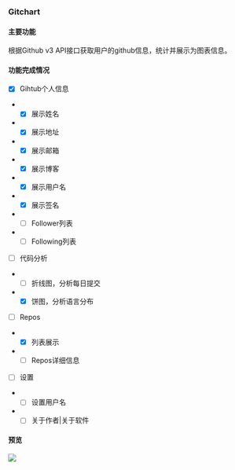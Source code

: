 ### Gitchart

#### 主要功能

根据Github v3 API接口获取用户的github信息，统计并展示为图表信息。

#### 功能完成情况

-[x] Gihtub个人信息
- -[x] 展示姓名
- -[x] 展示地址
- -[x] 展示邮箱
- -[x] 展示博客
- -[x] 展示用户名
- -[x] 展示签名
- -[ ] Follower列表
- -[ ] Following列表
-[ ] 代码分析
- -[ ] 折线图，分析每日提交
- -[x] 饼图，分析语言分布
-[ ] Repos
- -[x] 列表展示
- -[ ] Repos详细信息
-[ ] 设置
- -[ ] 设置用户名
- -[ ] 关于作者|关于软件

#### 预览

![](https://ws1.sinaimg.cn/large/9876e666gy1fptlp69abtj227t1d9h79.jpg)